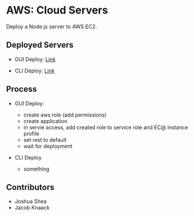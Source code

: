 # AWS: Cloud Servers

Deploy a Node.js server to AWS EC2.

## Deployed Servers

- GUI Deploy:
  [Link](Aws-web-server-new-env.eba-zwp4xyta.us-west-2.elasticbeanstalk.com)

- CLI Deploy:
  [Link]()

## Process

- GUI Deploy:

  - create aws role (add permissions)
  - create application
  - in servie access, add created role to service role and EC@ instance profile
  - set rest to default
  - wait for deployment

- CLI Deploy

  - something

## Contributors

- Joshua Shea
- Jacob Knaack
